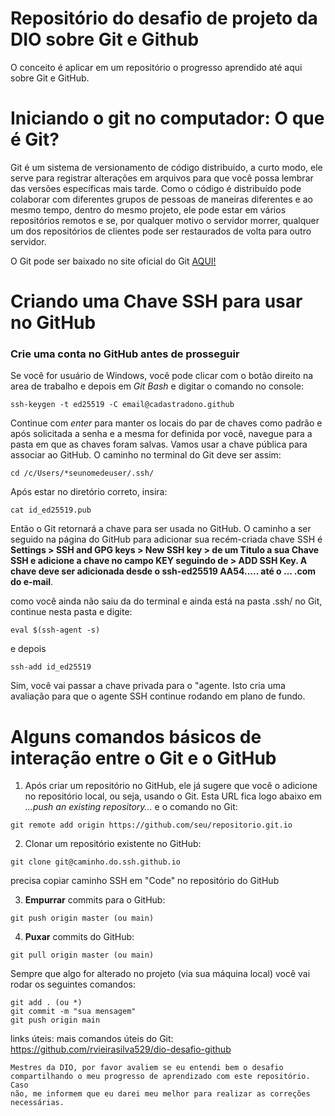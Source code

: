 # Repositório do desafio de projeto da DIO sobre Git e Github

O conceito é aplicar em um repositório o progresso aprendido até aqui sobre Git e GitHub.

# Iniciando o git no computador: O que é Git?

Git é um sistema de versionamento de código distribuído, a curto modo, ele serve para registrar alterações em arquivos para que você possa lembrar das versões específicas mais tarde. 
Como o código é distribuído pode colaborar com diferentes grupos de pessoas de maneiras diferentes e ao mesmo tempo, dentro do mesmo projeto, ele pode estar em vários repositórios remotos e se, por qualquer motivo o servidor morrer, qualquer um dos repositórios de clientes pode ser restaurados de volta para outro servidor.

O Git pode ser baixado no site oficial do Git <a href="https://git-scm.com/" target="_blank">AQUI!</a>

# Criando uma Chave SSH para usar no GitHub
### Crie uma conta no GitHub antes de prosseguir

Se você for usuário de Windows, você pode clicar com o botão direito na area de trabalho e depois em *Git Bash* e digitar o comando no console:
```
ssh-keygen -t ed25519 -C email@cadastradono.github
```
Continue com *enter* para manter os locais do par de chaves como padrão e após solicitada a senha e a mesma for definida por você, navegue para a pasta em que as chaves foram salvas. Vamos usar a chave pública para associar ao GitHub. O caminho no terminal do Git deve ser assim:
```
cd /c/Users/*seunomedeuser/.ssh/
```
Após estar no diretório correto, insira:
```
cat id_ed25519.pub
```
Então o Git retornará a chave para ser usada no GitHub.
O caminho a ser seguido na página do GitHub para adicionar sua recém-criada chave SSH é
**Settings > SSH and GPG keys > New SSH key > 
de um Titulo a sua Chave SSH e adicione a chave no campo KEY seguindo de > ADD SSH Key.
A chave deve ser adicionada desde o ssh-ed25519 AA54..... até o ... .com do e-mail**. 

como você ainda não saiu da do terminal e ainda está na pasta .ssh/ no Git, continue nesta pasta e digite:
```
eval $(ssh-agent -s)
```
e depois
```
ssh-add id_ed25519
```
Sim, você vai passar a chave privada para o "agente.
Isto cria uma avaliação para que o agente SSH continue rodando em plano de fundo.

# Alguns comandos básicos de interação entre o Git e o GitHub

1. Após criar um repositório no GitHub, ele já sugere que você o adicione no repositório local, ou seja, usando o Git. Esta URL fica logo abaixo em *...push an existing repository...* e o comando no Git:

```
git remote add origin https://github.com/seu/repositorio.git.io
```

2. Clonar um repositório existente no GitHub:
```
git clone git@caminho.do.ssh.github.io
```
precisa copiar caminho SSH em "Code" no repositório do GitHub

3. **Empurrar** commits para o GitHub:
```
git push origin master (ou main)
```

4. **Puxar** commits do GitHub:
```
git pull origin master (ou main)
```

Sempre que algo for alterado no projeto (via sua máquina local) você vai rodar os seguintes comandos:
```
git add . (ou *)
git commit -m "sua mensagem"
git push origin main
```

links úteis:
mais comandos úteis do Git: https://github.com/rvieirasilva529/dio-desafio-github

<code>Mestres da DIO, por favor avaliem se eu entendi bem o desafio compartilhando o meu progresso de aprendizado com este repositório. Caso não, me informem que eu darei meu melhor para realizar as correções necessárias.</code>
